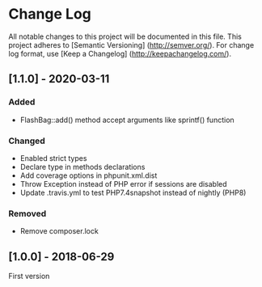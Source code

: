 # Change Log
All notable changes to this project will be documented in this file.
This project adheres to [Semantic Versioning] (http://semver.org/).
For change log format, use [Keep a Changelog] (http://keepachangelog.com/).

## [1.1.0] - 2020-03-11
### Added
- FlashBag::add() method accept arguments like sprintf() function

### Changed
- Enabled strict types
- Declare type in methods declarations
- Add coverage options in phpunit.xml.dist
- Throw Exception instead of PHP error if sessions are disabled
- Update .travis.yml to test PHP7.4snapshot instead of nightly (PHP8)

### Removed
- Remove composer.lock

## [1.0.0] - 2018-06-29
First version